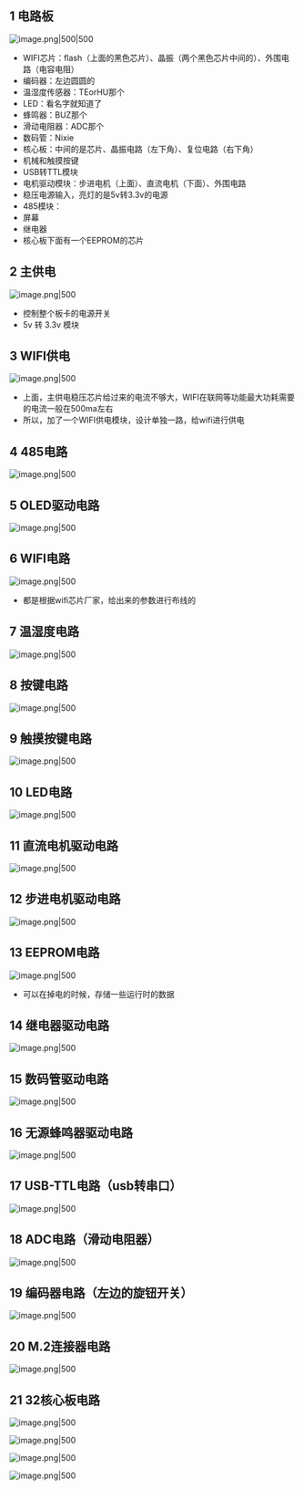 ## 1 电路板

![image.png|500|500](https://my-obsidian-image.oss-cn-guangzhou.aliyuncs.com/2025/02/53f7134d0d1665326edfb1b3e861160f.png)

- WIFI芯片：flash（上面的黑色芯片）、晶振（两个黑色芯片中间的）、外围电路（电容电阻）
- 编码器：左边圆圆的
- 温湿度传感器：TEorHU那个
- LED：看名字就知道了
- 蜂鸣器：BUZ那个
- 滑动电阻器：ADC那个
- 数码管：Nixie
- 核心板：中间的是芯片、晶振电路（左下角）、复位电路（右下角）
- 机械和触摸按键
- USB转TTL模块
- 电机驱动模块：步进电机（上面）、直流电机（下面）、外围电路
- 稳压电源输入，亮灯的是5v转3.3v的电源
- 485模块：
- 屏幕
- 继电器
- 核心板下面有一个EEPROM的芯片
## 2 主供电

![image.png|500](https://my-obsidian-image.oss-cn-guangzhou.aliyuncs.com/2025/02/05bfbcc550eba1d2d45804ae5de23d9a.png)

- 控制整个板卡的电源开关
- 5v 转 3.3v 模块
## 3 WIFI供电

![image.png|500](https://my-obsidian-image.oss-cn-guangzhou.aliyuncs.com/2025/02/b0cf25d4728b29a7925bed16bbc393fc.png)

- 上面，主供电稳压芯片给过来的电流不够大，WIFI在联网等功能最大功耗需要的电流一般在500ma左右
- 所以，加了一个WIFI供电模块，设计单独一路，给wifi进行供电
## 4 485电路

![image.png|500](https://my-obsidian-image.oss-cn-guangzhou.aliyuncs.com/2025/02/40489fdd027b9a9a5408c03e781bf259.png)
## 5 OLED驱动电路

![image.png|500](https://my-obsidian-image.oss-cn-guangzhou.aliyuncs.com/2025/02/07aba96ff4c176147818390a96035e95.png)
## 6 WIFI电路

![image.png|500](https://my-obsidian-image.oss-cn-guangzhou.aliyuncs.com/2025/02/17a114a1340d045cd0931ae95eebe34f.png)

- 都是根据wifi芯片厂家，给出来的参数进行布线的
## 7 温湿度电路

![image.png|500](https://my-obsidian-image.oss-cn-guangzhou.aliyuncs.com/2025/02/9475c4d3e426a5322bf4aa3d7aa8149e.png)
## 8 按键电路

![image.png|500](https://my-obsidian-image.oss-cn-guangzhou.aliyuncs.com/2025/02/2b6a571e5b66e7b68f569fc6c5921e77.png)
## 9 触摸按键电路

![image.png|500](https://my-obsidian-image.oss-cn-guangzhou.aliyuncs.com/2025/02/182301e246d6777a5738cadabac2a771.png)
## 10 LED电路

![image.png|500](https://my-obsidian-image.oss-cn-guangzhou.aliyuncs.com/2025/02/71c504983c8b14964495166bfdfa4571.png)

## 11 直流电机驱动电路

![image.png|500](https://my-obsidian-image.oss-cn-guangzhou.aliyuncs.com/2025/02/b77904c6b7849be9420f0c7894c400b0.png)

## 12 步进电机驱动电路

![image.png|500](https://my-obsidian-image.oss-cn-guangzhou.aliyuncs.com/2025/02/42c63a26942b26e3b10ee687d5214121.png)

## 13 EEPROM电路

![image.png|500](https://my-obsidian-image.oss-cn-guangzhou.aliyuncs.com/2025/02/c1a4fb811112b25def38ea0531fcd413.png)

- 可以在掉电的时候，存储一些运行时的数据
## 14 继电器驱动电路

![image.png|500](https://my-obsidian-image.oss-cn-guangzhou.aliyuncs.com/2025/02/f8707f472f73daa2c916d3337a700e90.png)

## 15 数码管驱动电路

![image.png|500](https://my-obsidian-image.oss-cn-guangzhou.aliyuncs.com/2025/02/736a3a37032d026d1e0a6a94fba176fe.png)

## 16 无源蜂鸣器驱动电路

![image.png|500](https://my-obsidian-image.oss-cn-guangzhou.aliyuncs.com/2025/02/6ade524c2a45f057d528b6a2453b9c05.png)

## 17 USB-TTL电路（usb转串口）

![image.png|500](https://my-obsidian-image.oss-cn-guangzhou.aliyuncs.com/2025/02/fa0b0d7c7a052933845d46dff54b6c35.png)

## 18 ADC电路（滑动电阻器）

![image.png|500](https://my-obsidian-image.oss-cn-guangzhou.aliyuncs.com/2025/02/cb8c01557a11aa2caad489953d435c4a.png)

## 19 编码器电路（左边的旋钮开关）

![image.png|500](https://my-obsidian-image.oss-cn-guangzhou.aliyuncs.com/2025/02/9411f86e536aca5a4736f2a2cfafa708.png)

## 20 M.2连接器电路

![image.png|500](https://my-obsidian-image.oss-cn-guangzhou.aliyuncs.com/2025/02/1fdc2107016bfce037f33be30d2860c8.png)


## 21 32核心板电路

![image.png|500](https://my-obsidian-image.oss-cn-guangzhou.aliyuncs.com/2025/02/4a57084d3a17d70c75052066372d7937.png)

![image.png|500](https://my-obsidian-image.oss-cn-guangzhou.aliyuncs.com/2025/02/965d09ecbd2f85c05f737989b3427aa0.png)

![image.png|500](https://my-obsidian-image.oss-cn-guangzhou.aliyuncs.com/2025/02/fed3cd4cbe916a1620850ab0f9d0b896.png)

![image.png|500](https://my-obsidian-image.oss-cn-guangzhou.aliyuncs.com/2025/02/2c76c043e93e729e2b2e533a181c8f9e.png)

